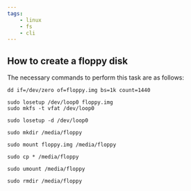 ```yaml
---
tags:
    - linux
    - fs
    - cli
---
```


## How to create a floppy disk

The necessary commands to perform this task are as follows:

    dd if=/dev/zero of=floppy.img bs=1k count=1440

    sudo losetup /dev/loop0 floppy.img
    sudo mkfs -t vfat /dev/loop0

    sudo losetup -d /dev/loop0

    sudo mkdir /media/floppy

    sudo mount floppy.img /media/floppy

    sudo cp * /media/floppy

    sudo umount /media/floppy

    sudo rmdir /media/floppy
